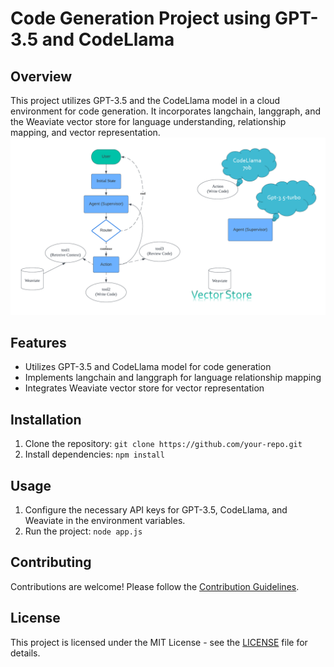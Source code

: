 # Code Generation Project using GPT-3.5 and CodeLlama


## Overview
This project utilizes GPT-3.5 and the CodeLlama model in a cloud environment for code generation. It incorporates langchain, langgraph, and the Weaviate vector store for language understanding, relationship mapping, and vector representation.
![Image Description](./Langgragh.png)
## Features
- Utilizes GPT-3.5 and CodeLlama model for code generation
- Implements langchain and langgraph for language relationship mapping
- Integrates Weaviate vector store for vector representation

## Installation
1. Clone the repository: `git clone https://github.com/your-repo.git`
2. Install dependencies: `npm install`

## Usage
1. Configure the necessary API keys for GPT-3.5, CodeLlama, and Weaviate in the environment variables.
2. Run the project: `node app.js`

## Contributing
Contributions are welcome! Please follow the [Contribution Guidelines](CONTRIBUTING.md).

## License
This project is licensed under the MIT License - see the [LICENSE](LICENSE) file for details.


